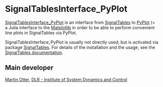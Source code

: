 # SignalTablesInterface_PyPlot

[SignalTablesInterface_PyPlot](https://github.com/ModiaSim/SignalTablesInterface_PyPlot.jl) 
is an interface from [SignalTables](https://github.com/ModiaSim/SignalTables.jl) to 
[PyPlot](https://github.com/JuliaPy/PyPlot.jl) (= a
Julia interface to the [Matplotlib](http://matplotlib.org/)
in order to be able to perform convenient line plots in SignalTables via PyPlot.

SignalTablesInterface_PyPlot is usually not directly used, but is activated via package
[SignalTables](https://github.com/ModiaSim/SignalTables.jl).
For details of the installation and the usage, 
see the [SignalTables documentation](https://modiasim.github.io/SignalTables.jl/stable/index.html).


## Main developer

[Martin Otter](https://rmc.dlr.de/sr/en/staff/martin.otter/),
[DLR - Institute of System Dynamics and Control](https://www.dlr.de/sr/en)
